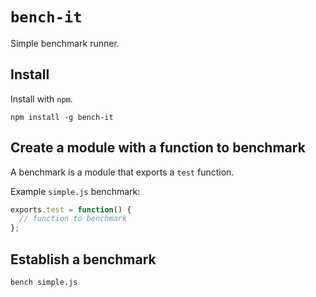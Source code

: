 # `bench-it`

Simple benchmark runner.

## Install

Install with `npm`.

```
npm install -g bench-it
```

## Create a module with a function to benchmark

A benchmark is a module that exports a `test` function.

Example `simple.js` benchmark:

```js
exports.test = function() {
  // function to benchmark
};
```

## Establish a benchmark

```
bench simple.js
```
